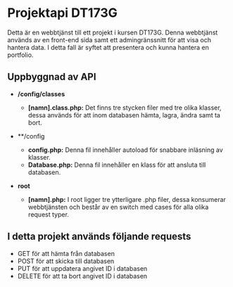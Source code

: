 # Projektapi DT173G
Detta är en webbtjänst till ett projekt i kursen DT173G. Denna webbtjänst används av en front-end sida samt ett admingränssnitt för att visa och hantera data.
I detta fall är syftet att presentera och kunna hantera en portfolio.

## Uppbyggnad av API

- **/config/classes**
  - **[namn].class.php:** Det finns tre stycken filer med tre olika klasser, dessa används för att inom databasen hämta, lagra, ändra samt ta bort.

- **/config
  - **config.php:** Denna fil innehåller autoload för snabbare inläsning av klasser.
  - **Database.php:** Denna fil innehåller en klass för att ansluta till databasen.

- **root**
  - **[namn].php:** I root ligger tre ytterligare .php filer, dessa konsumerar webbtjänsten och består av en switch med cases för alla olika request typer.

## I detta projekt används följande requests
- GET för att hämta från databasen
- POST för att skicka till databasen
- PUT för att uppdatera angivet ID i databasen
- DELETE för att ta bort angivet ID i databasen
